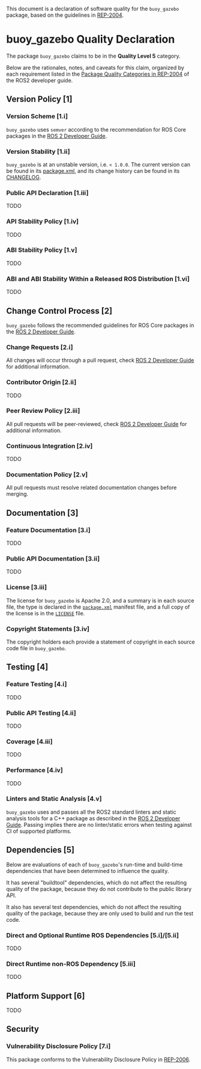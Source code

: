 This document is a declaration of software quality for the `buoy_gazebo` package, based on the guidelines in [REP-2004](https://www.ros.org/reps/rep-2004.html).

# buoy_gazebo Quality Declaration

The package `buoy_gazebo` claims to be in the **Quality Level 5** category.

Below are the rationales, notes, and caveats for this claim, organized by each requirement listed in the [Package Quality Categories in REP-2004](https://index.ros.org/doc/ros2/Contributing/Developer-Guide/#package-quality-categories) of the ROS2 developer guide.

## Version Policy [1]

### Version Scheme [1.i]

`buoy_gazebo` uses `semver` according to the recommendation for ROS Core packages in the [ROS 2 Developer Guide](https://index.ros.org/doc/ros2/Contributing/Developer-Guide/#versioning).

### Version Stability [1.ii]

`buoy_gazebo` is at an unstable version, i.e. `< 1.0.0`.
The current version can be found in its [package.xml](package.xml), and its change history can be found in its [CHANGELOG](CHANGELOG.rst).

### Public API Declaration [1.iii]

TODO

### API Stability Policy [1.iv]

TODO

### ABI Stability Policy [1.v]

TODO

### ABI and ABI Stability Within a Released ROS Distribution [1.vi]

TODO

## Change Control Process [2]

`buoy_gazebo` follows the recommended guidelines for ROS Core packages in the [ROS 2 Developer Guide](https://index.ros.org/doc/ros2/Contributing/Developer-Guide/#change-control-process).

### Change Requests [2.i]

All changes will occur through a pull request, check [ROS 2 Developer Guide](https://index.ros.org/doc/ros2/Contributing/Developer-Guide/#change-control-process) for additional information.

### Contributor Origin [2.ii]

TODO

### Peer Review Policy [2.iii]

All pull requests will be peer-reviewed, check [ROS 2 Developer Guide](https://index.ros.org/doc/ros2/Contributing/Developer-Guide/#change-control-process) for additional information.

### Continuous Integration [2.iv]

TODO

###  Documentation Policy [2.v]

All pull requests must resolve related documentation changes before merging.

## Documentation [3]

### Feature Documentation [3.i]

TODO

### Public API Documentation [3.ii]

TODO

### License [3.iii]

The license for `buoy_gazebo` is Apache 2.0, and a summary is in each source file, the type is declared in the [`package.xml`](./package.xml) manifest file, and a full copy of the license is in the [`LICENSE`](../LICENSE) file.

### Copyright Statements [3.iv]

The copyright holders each provide a statement of copyright in each source code file in `buoy_gazebo`.

## Testing [4]

### Feature Testing [4.i]

TODO

### Public API Testing [4.ii]

TODO

### Coverage [4.iii]

TODO

### Performance [4.iv]

TODO

### Linters and Static Analysis [4.v]

`buoy_gazebo` uses and passes all the ROS2 standard linters and static analysis tools for a C++ package as described in the [ROS 2 Developer Guide](https://index.ros.org/doc/ros2/Contributing/Developer-Guide/#linters-and-static-analysis). Passing implies there are no linter/static errors when testing against CI of supported platforms.

## Dependencies [5]

Below are evaluations of each of `buoy_gazebo`'s run-time and build-time dependencies that have been determined to influence the quality.

It has several "buildtool" dependencies, which do not affect the resulting quality of the package, because they do not contribute to the public library API.

It also has several test dependencies, which do not affect the resulting quality of the package, because they are only used to build and run the test code.

### Direct and Optional Runtime ROS Dependencies [5.i]/[5.ii]

TODO

### Direct Runtime non-ROS Dependency [5.iii]

TODO

## Platform Support [6]

TODO

## Security

### Vulnerability Disclosure Policy [7.i]

This package conforms to the Vulnerability Disclosure Policy in [REP-2006](https://www.ros.org/reps/rep-2006.html).
